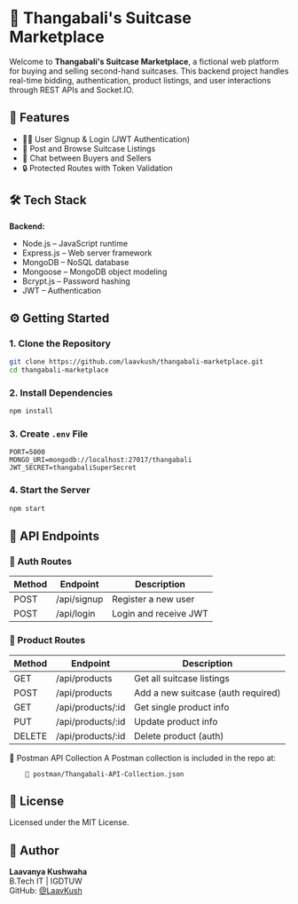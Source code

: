 # 🎒 Thangabali's Suitcase Marketplace

Welcome to **Thangabali's Suitcase Marketplace**, a fictional web platform for buying and selling second-hand suitcases. This backend project handles real-time bidding, authentication, product listings, and user interactions through REST APIs and Socket.IO.

## 🚀 Features
- 🧑‍💼 User Signup & Login (JWT Authentication)  
- 🎒 Post and Browse Suitcase Listings  
- 💬 Chat between Buyers and Sellers  
- 🔒 Protected Routes with Token Validation  

## 🛠 Tech Stack

**Backend:**  
- Node.js – JavaScript runtime  
- Express.js – Web server framework  
- MongoDB – NoSQL database  
- Mongoose – MongoDB object modeling   
- Bcrypt.js – Password hashing  
- JWT – Authentication  


## ⚙️ Getting Started

### 1. Clone the Repository
```bash
git clone https://github.com/laavkush/thangabali-marketplace.git
cd thangabali-marketplace
```

### 2. Install Dependencies
```bash
npm install
```

### 3. Create `.env` File
```
PORT=5000  
MONGO_URI=mongodb://localhost:27017/thangabali  
JWT_SECRET=thangabaliSuperSecret 
```

### 4. Start the Server
```bash
npm start
```

## 🧪 API Endpoints

### 🔐 Auth Routes

| Method | Endpoint     | Description           |
|--------|--------------|-----------------------|
| POST   | /api/signup  | Register a new user   |
| POST   | /api/login   | Login and receive JWT |

### 🎒 Product Routes

| Method | Endpoint            | Description                  |
|--------|---------------------|------------------------------|
| GET    | /api/products       | Get all suitcase listings    |
| POST   | /api/products       | Add a new suitcase (auth required) |
| GET    | /api/products/:id   | Get single product info      |
| PUT    | /api/products/:id   | Update product info          |
| DELETE | /api/products/:id   | Delete product (auth)        |

📮 Postman API Collection
    A Postman collection is included in the repo at:

        📁 postman/Thangabali-API-Collection.json


## 📃 License

Licensed under the MIT License.

## 👤 Author

**Laavanya Kushwaha**  
B.Tech IT | IGDTUW  
GitHub: [@LaavKush](https://github.com/LaavLush)
